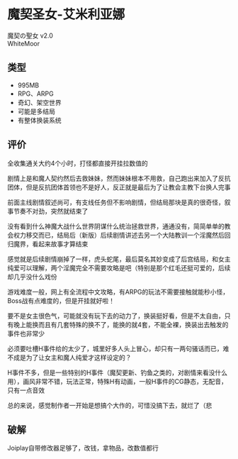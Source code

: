 # 魔契圣女-艾米利亚娜
魔契の聖女 v2.0  
WhiteMoor

## 类型
- 995MB
- RPG、ARPG
- 奇幻、架空世界
- 可能是多结局
- 有整体换装系统

## 评价
全收集通关大约4个小时，打怪都直接开挂拉数值的

剧情上是和魔人契约然后去救妹妹，然而妹妹根本不用救，自己跑出来加入了反抗团体，但是反抗团体首领也不是好人，反正就是最后为了让教会主教下台换人完事

前面主线剧情叙述尚可，有支线任务但不影响剧情，但结局那块是真的很奇怪，叙事节奏不对劲，突然就结束了

没有看到什么神魔大战什么世界阴谋什么统治拯救世界，通通没有，简简单单的教会权力移交而已，结局后（新版）后续剧情讲述去另一个大陆教训一个淫魔然后回归魔界，看起来故事才算结束

感觉就是后续剧情崩掉了一样，虎头蛇尾，最后莫名其妙变成了后宫结局，和女主纯爱可以理解，两个淫魔完全不需要攻略是吧（特别是那个红毛还挺可爱的，后续却几乎没什么戏份

游戏难度一般，网上有全流程中文攻略，有ARPG的玩法不需要接触就能秒小怪，Boss战有点难度的，但是开挂就好啦！

要不是女主很色气，可能就没有玩下去的动力了，换装挺好看，但是不太自由，只有晚上能换而且有几套特殊的换不了，能换的就4套，不能全裸，换装出去触发的事件也非常少

必须要吐槽H事件给的太少了，城里好多人头上冒心，却只有一两句骚话而已，难不成是为了让女主和魔人纯爱才这样设定的？

H事件不多，但是一些特别的H事件（魔契更新、钓鱼之类的，对剧情来看没什么用），画风非常不错，玩法正常，特殊H有动画，一般H事件的CG静态，无配音，只有一点音效

总的来说，感觉制作者一开始是想搞个大作的，可惜没搞下去，就烂了（悲

## 破解
Joiplay自带修改器足够了，改钱，拿物品，改数值都行